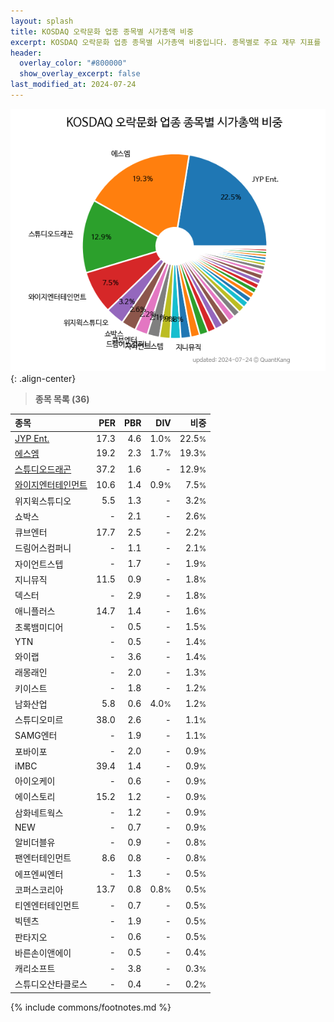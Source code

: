 ```yaml
---
layout: splash
title: KOSDAQ 오락문화 업종 종목별 시가총액 비중
excerpt: KOSDAQ 오락문화 업종 종목별 시가총액 비중입니다. 종목별로 주요 재무 지표를 함께 표시합니다.
header:
  overlay_color: "#800000"
  show_overlay_excerpt: false
last_modified_at: 2024-07-24
---
```



![KOSDAQ 오락문화 업종 종목별 시가총액 비중](/stats/sector/images/kosdaq_업종_오락문화_종목.png){: .align-center}


> **종목 목록 (36)**<a id="list"></a>

| **종목** | **PER** | **PBR** | **DIV** | **비중** |
| :------- | ------: | ------: | ------: | -------: |
| [JYP Ent.](/035900/) | 17.3 | 4.6 | 1.0<small>%</small> | 22.5<small>%</small> |
| [에스엠](/041510/) | 19.2 | 2.3 | 1.7<small>%</small> | 19.3<small>%</small> |
| [스튜디오드래곤](/253450/) | 37.2 | 1.6 | - | 12.9<small>%</small> |
| [와이지엔터테인먼트](/122870/) | 10.6 | 1.4 | 0.9<small>%</small> | 7.5<small>%</small> |
| 위지윅스튜디오 | 5.5 | 1.3 | - | 3.2<small>%</small> |
| 쇼박스 | - | 2.1 | - | 2.6<small>%</small> |
| 큐브엔터 | 17.7 | 2.5 | - | 2.2<small>%</small> |
| 드림어스컴퍼니 | - | 1.1 | - | 2.1<small>%</small> |
| 자이언트스텝 | - | 1.7 | - | 1.9<small>%</small> |
| 지니뮤직 | 11.5 | 0.9 | - | 1.8<small>%</small> |
| 덱스터 | - | 2.9 | - | 1.8<small>%</small> |
| 애니플러스 | 14.7 | 1.4 | - | 1.6<small>%</small> |
| 초록뱀미디어 | - | 0.5 | - | 1.5<small>%</small> |
| YTN | - | 0.5 | - | 1.4<small>%</small> |
| 와이랩 | - | 3.6 | - | 1.4<small>%</small> |
| 래몽래인 | - | 2.0 | - | 1.3<small>%</small> |
| 키이스트 | - | 1.8 | - | 1.2<small>%</small> |
| 남화산업 | 5.8 | 0.6 | 4.0<small>%</small> | 1.2<small>%</small> |
| 스튜디오미르 | 38.0 | 2.6 | - | 1.1<small>%</small> |
| SAMG엔터 | - | 1.9 | - | 1.1<small>%</small> |
| 포바이포 | - | 2.0 | - | 0.9<small>%</small> |
| iMBC | 39.4 | 1.4 | - | 0.9<small>%</small> |
| 아이오케이 | - | 0.6 | - | 0.9<small>%</small> |
| 에이스토리 | 15.2 | 1.2 | - | 0.9<small>%</small> |
| 삼화네트웍스 | - | 1.2 | - | 0.9<small>%</small> |
| NEW | - | 0.7 | - | 0.9<small>%</small> |
| 알비더블유 | - | 0.9 | - | 0.8<small>%</small> |
| 팬엔터테인먼트 | 8.6 | 0.8 | - | 0.8<small>%</small> |
| 에프엔씨엔터 | - | 1.3 | - | 0.5<small>%</small> |
| 코퍼스코리아 | 13.7 | 0.8 | 0.8<small>%</small> | 0.5<small>%</small> |
| 티엔엔터테인먼트 | - | 0.7 | - | 0.5<small>%</small> |
| 빅텐츠 | - | 1.9 | - | 0.5<small>%</small> |
| 판타지오 | - | 0.6 | - | 0.5<small>%</small> |
| 바른손이앤에이 | - | 0.5 | - | 0.4<small>%</small> |
| 캐리소프트 | - | 3.8 | - | 0.3<small>%</small> |
| 스튜디오산타클로스 | - | 0.4 | - | 0.2<small>%</small> |

{% include commons/footnotes.md %}